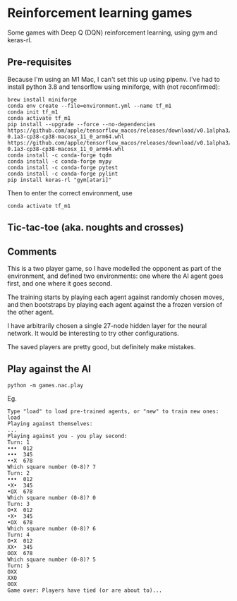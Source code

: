 # Reinforcement learning games

Some games with Deep Q (DQN) reinforcement learning, using gym and keras-rl.

## Pre-requisites

Because I'm using an M1 Mac, I can't set this up using pipenv. I've had to install python 3.8 and tensorflow using miniforge, with (not reconfirmed):

```
brew install miniforge
conda env create --file=environment.yml --name tf_m1
conda init tf_m1
conda activate tf_m1
pip install --upgrade --force --no-dependencies https://github.com/apple/tensorflow_macos/releases/download/v0.1alpha3/tensorflow_addons_macos-0.1a3-cp38-cp38-macosx_11_0_arm64.whl https://github.com/apple/tensorflow_macos/releases/download/v0.1alpha3/tensorflow_macos-0.1a3-cp38-cp38-macosx_11_0_arm64.whl
conda install -c conda-forge tqdm
conda install -c conda-forge mypy
conda install -c conda-forge pytest
conda install -c conda-forge pylint
pip install keras-rl "gym[atari]"
```

Then to enter the correct environment, use 

```
conda activate tf_m1
```

## Tic-tac-toe (aka. noughts and crosses)

## Comments

This is a two player game, so I have modelled the opponent as part of the environment, and defined two environments:
one where the AI agent goes first, and one where it goes second.

The training starts by playing each agent against randomly chosen moves, and then bootstraps by playing each agent
against the a frozen version of the other agent.

I have arbitrarily chosen a single 27-node hidden layer for the neural network.
It would be interesting to try other configurations.

The saved players are pretty good, but definitely make mistakes.

## Play against the AI

```
python -m games.nac.play
```

Eg.
```
Type "load" to load pre-trained agents, or "new" to train new ones: load
Playing against themselves:
...
Playing against you - you play second:
Turn: 1
•••  012
•••  345
••X  678
Which square number (0-8)? 7
Turn: 2
•••  012
•X•  345
•OX  678
Which square number (0-8)? 0
Turn: 3
O•X  012
•X•  345
•OX  678
Which square number (0-8)? 6
Turn: 4
O•X  012
XX•  345
OOX  678
Which square number (0-8)? 5
Turn: 5
OXX
XXO
OOX
Game over: Players have tied (or are about to)...
```

